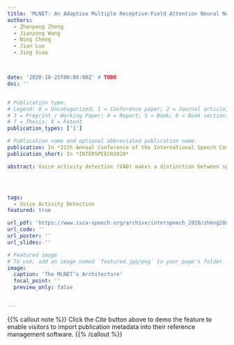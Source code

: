 ```yaml
---
title: 'MLNET: An Adaptive Multiple Receptive-Field Attention Neural Network for Voice Activity Detection'
authors:
  - Zhenpeng Zheng
  - Jianzong Wang
  - Ning Cheng
  - Jian Luo
  - Jing Xiao



date: '2020-10-25T00:00:00Z' # TODO
doi: ''


# Publication type.
# Legend: 0 = Uncategorized; 1 = Conference paper; 2 = Journal article;
# 3 = Preprint / Working Paper; 4 = Report; 5 = Book; 6 = Book section;
# 7 = Thesis; 8 = Patent
publication_types: ['1']

# Publication name and optional abbreviated publication name.
publication: In *21th Annual Conference of the International Speech Communication Association*
publication_short: In *INTERSPEECH2020*

abstract: Voice activity detection (VAD) makes a distinction between speech and non-speech and its performance is of crucial importance for speech based services. Recently, deep neural network (DNN)-based VADs have achieved better performance than conventional signal processing methods. The existed DNN-based models always handcrafted a fixed window to make use of the contextual speech information to improve the performance of VAD. However, the fixed window of contextual speech information can’t handle various unpredictable noise environments and highlight the critical speech information to VAD task. In order to solve this problem, this paper proposed an adaptive multiple receptive-field attention neural network, called MLNET, to finish VAD task. The MLNET leveraged multi-branches to extract multiple contextual speech information and investigated an effective attention block to weight the most crucial parts of the context for final classification. Experiments in real-world scenarios demonstrated that the proposed MLNET-based model outperformed other baselines.




tags:
  - Voice Activity Detection
featured: true

url_pdf: 'https://www.isca-speech.org/archive/interspeech_2020/zheng20d_interspeech.html'
url_code: ''
url_poster: ''
url_slides: ''

# Featured image
# To use, add an image named `featured.jpg/png` to your page's folder.
image:
  caption: 'The MLNET’s Architecture'
  focal_point: ''
  preview_only: false


---
```


{{% callout note %}}
Click the _Cite_ button above to demo the feature to enable visitors to import publication metadata into their reference management software.
{{% /callout %}}

